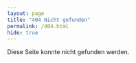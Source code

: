 ```yaml
---
layout: page
title: "404 Nicht gefunden"
permalink: /404.html
hide: true
---
```


Diese Seite konnte nicht gefunden werden.

